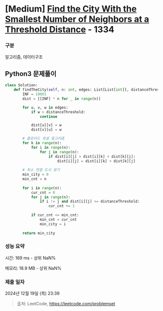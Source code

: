# [Medium] [Find the City With the Smallest Number of Neighbors at a Threshold Distance](https://leetcode.com/problems/find-the-city-with-the-smallest-number-of-neighbors-at-a-threshold-distance) - 1334 

### 구분

알고리즘, 데이터구조

## Python3 문제풀이

```py
class Solution:
    def findTheCity(self, n: int, edges: List[List[int]], distanceThreshold: int) -> int:
        INF = 10001
        dist = [[INF] * n for _ in range(n)]

        for u, v, w in edges:
            if w > distanceThreshold:
                continue

            dist[u][v] = w
            dist[v][u] = w

        # 플로이드 워셜 알고리즘
        for k in range(n):
            for i in range(n):
                for j in range(n):
                    if dist[i][j] > dist[i][k] + dist[k][j]:
                        dist[i][j] = dist[i][k] + dist[k][j]
        
        # 최소 연결 도시 찾기
        min_city = 0
        min_cnt = n
        
        for i in range(n):
            cur_cnt = 0
            for j in range(n):
                if i != j and dist[i][j] <= distanceThreshold:
                    cur_cnt += 1
            
            if cur_cnt <= min_cnt:
                min_cnt = cur_cnt
                min_city = i
                
        return min_city    
```

### 성능 요약

시간: 169 ms - 상위 NaN%

메모리: 18.9 MB - 상위 NaN%

### 제출 일자

2024년 12월 19일 (목) 23:39

> 출처: LeetCode, https://leetcode.com/problemset